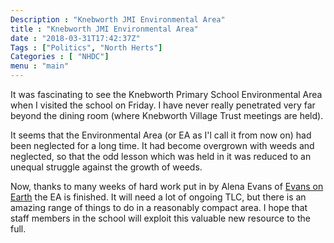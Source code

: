 ```yaml
---
Description : "Knebworth JMI Environmental Area"
title : "Knebworth JMI Environmental Area"
date : "2018-03-31T17:42:37Z"
Tags : ["Politics", "North Herts"]
Categories : [ "NHDC"]
menu : "main"
---
```


It was fascinating to see the Knebworth Primary School Environmental Area when I visited the school on Friday. I have never really penetrated very far beyond the dining room (where Knebworth Village Trust meetings are held).

It seems that the Environmental Area (or EA as I'l call it from now on) had been neglected for a long time. It had become overgrown with weeds and neglected, so that the odd lesson which was held in it was reduced to an unequal struggle against the growth of weeds.

Now, thanks to many weeks of hard work put in by Alena Evans of [Evans on Earth](https://www.facebook.com/EvansonEarthgardens/) the EA is finished. It will need a lot of ongoing TLC, but there is an amazing range of things to do in a reasonably compact area. I hope that staff members in the school will exploit this valuable new resource to the full.
